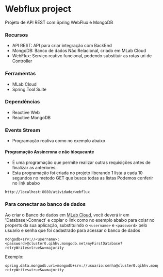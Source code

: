# Webflux project
 Projeto de API REST com Spring WebFlux e MongoDB

### Recursos
- API REST: API para criar integração com BackEnd
- MongoDB: Banco de dados Não Relacional, criado em MLab Cloud 
- WebFlux: Serviço reativo funcional, podendo substituir as rotas uri de Controller

### Ferramentas 
- MLab Cloud
- Spring Tool Suite

### Dependências
- Reactive Web
- Reactive MongoDB

### Events Stream
- Programação reativa como no exemplo abaixo
#### Programação Assincrona e não bloqueante
- É uma programação que permite realizar outras requisições antes de finalizar as anteriores.
- Esta programação foi criada no projeto liberando 1 lista a cada 10 segundos no metodo GET que busca todas as listas
Podemos conferir no link abaixo

```
http://localhost:8080/atividade/webflux
```


### Para conectar ao banco de dados

Ao criar o Banco de dados em [MLab Cloud](https://mlab.com/), você deverá ir em 'Database>Connect' e copiar o link como no exemplo abaixo para colar no properts da sua aplicação, substituindo o  ```<username>```  e  ```<password>```  pelo usuario e senha que foi cadastrado para acessar o banco de dados
 
```
mongodb+srv://<username>:<password>@cluster0.qihhv.mongodb.net/myFirstDatabase?retryWrites=true&w=majority
```
 Exemplo:
```
spring.data.mongodb.uri=mongodb+srv://usuario:senha@cluster0.qihhv.mongodb.net/myFirstDatabase?retryWrites=true&w=majority
```
